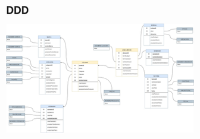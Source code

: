 # DDD
![Modelo de Dominio](https://github.com/SergioAPineda/RetoDDD/blob/master/RetoDDD1-MODELO%20DE%20DOMINIO.jpg)
